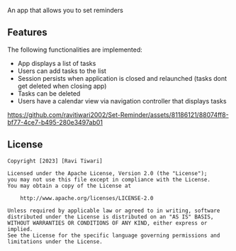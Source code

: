 An app that allows you to set reminders 

## Features

The following functionalities are implemented:

-  App displays a list of tasks
-  Users can add tasks to the list
-  Session persists when application is closed and relaunched (tasks dont get deleted when closing app) 
-  Tasks can be deleted
-  Users have a calendar view via navigation controller that displays tasks	


https://github.com/ravitiwari2002/Set-Reminder/assets/81186121/88074ff8-bf77-4ce7-b495-280e3497ab01


## License

    Copyright [2023] [Ravi Tiwari]

    Licensed under the Apache License, Version 2.0 (the "License");
    you may not use this file except in compliance with the License.
    You may obtain a copy of the License at

        http://www.apache.org/licenses/LICENSE-2.0

    Unless required by applicable law or agreed to in writing, software
    distributed under the License is distributed on an "AS IS" BASIS,
    WITHOUT WARRANTIES OR CONDITIONS OF ANY KIND, either express or implied.
    See the License for the specific language governing permissions and
    limitations under the License.
